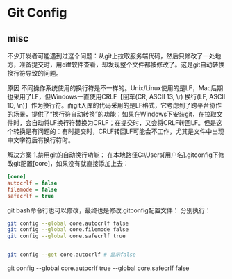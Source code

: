 # Git Config

## misc
不少开发者可能遇到过这个问题：从git上拉取服务端代码，然后只修改了一处地方，准备提交时，用diff软件查看，却发现整个文件都被修改了。这是git自动转换换行符导致的问题。

原因
不同操作系统使用的换行符是不一样的。Unix/Linux使用的是LF，Mac后期也采用了LF，但Windows一直使用CRLF【回车(CR, ASCII 13, \r) 换行(LF, ASCII 10, \n)】作为换行符。而git入库的代码采用的是LF格式，它考虑到了跨平台协作的场景，提供了“换行符自动转换”的功能：如果在Windows下安装git，在拉取文件时，会自动将LF换行符替换为CRLF；在提交时，又会将CRLF转回LF。但是这个转换是有问题的：有时提交时，CRLF转回LF可能会不工作，尤其是文件中出现中文字符后有换行符时。


解决方案
1.禁用git的自动换行功能：
在本地路径C:\Users\[用户名]\.gitconfig下修改git配置[core]，如果没有就直接添加上去：
``` ini
[core]
autocrlf = false
filemode = false
safecrlf = true
```
git bash命令行也可以修改，最终也是修改.gitconfig配置文件：
分别执行：
``` bash
git config --global core.autocrlf false 
git config --global core.filemode false 
git config --global core.safecrlf true


git config --get core.autocrlf # 显示false
```

git config --global core.autocrlf true --global core.safecrlf false